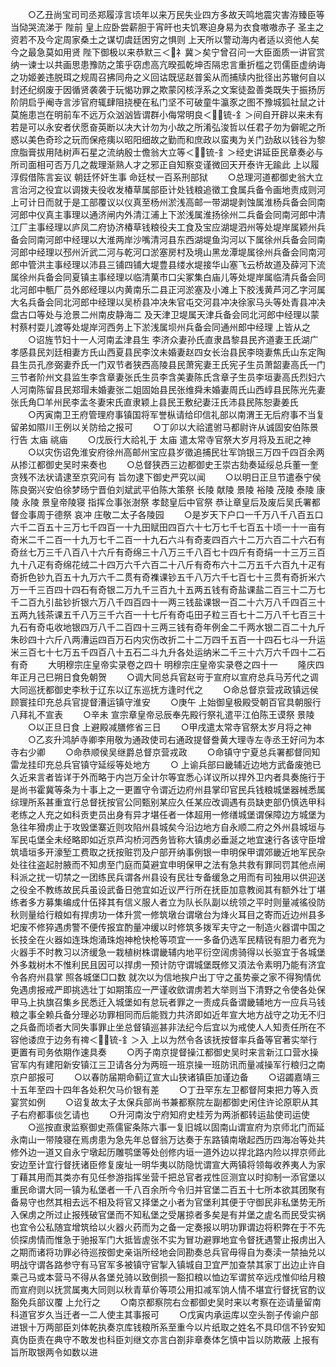 <!-- { "loadSidebar": true } -->
　　○乙丑尚宝司司丞郑履淳言顷年以来万民失业四方多故天鸣地震灾害洊臻臣等当恸哭流涕于  陛前  皇上应卧尝薪胆于宵旰也夫饥寒迫身易为衣食嗷嗷赤子  圣主之资若不及今定周家桑土之谋切虞廷困穷之惧则  上天所以警动海内者适以资他人矣今之最急莫如用贤  陛下御极以来恭默三＜礻冀＞矣宁曾召问一大臣面质一讲官赏纳一谏士以共画思患豫防之策乎窃虑高亢暌孤乾坤否隔忠言重折槛之罚儒臣虚纳诲之功姬姜违脱珥之规周召拂同舟之义回诂既惩赵普奚从而捕牍内批径出苏辙何自以封还纪纲废于因循贤袭袭于玩愒功罪之欺蒙冈核浮系之文案徒盈善类既失于振扬厉阶阴启乎阉寺言涉官府辄肆阻挠梗在私门坚不可破童牛瀛豕之图不豫城狐社鼠之计莫施患岂在明前车不远万众汹汹皆谓群小侮常明良＜锍-釒＞间自开辟以来未有若是可以永安者伏愿奋英断以决大计勿为小故之所淆弘浚哲以任君子勿为僻昵之所惑以美色奇珍之玩而保疮痍以昭阳细故之勤而和庶政以蛮夷为关门劲敌以钱谷为黎庶脂膏拔用陆树声石星之流纳殷士儋翁大立等＜锍-釒＞经史讲延臣民章奏必与所司面相可否万几之裁理渐熟人才之邪正自知察变谨微回天开泰许无踰此  上以履淳假借陈言妄议  朝廷怀奸生事  命廷杖一百系刑部狱
　　○总理河道都御史翁大立言治河之役宜以调拨夫役收发椿草属部臣计处钱粮追徵工食属兵备令画地责成则河上可计日而就于是工部覆议以仪真至杨州淤浅高邮一带湖堤剥蚀属淮杨兵备会同南河郎中仪真主事理以通济闸内外清江浦上下淤浅属淮扬徐州二兵备会同南河郎中清江厂主事经理以庐凤二府协济椿草钱粮役夫工食及宝应湖堤泗州等处堤岸属颖州兵备会同南河郎中经理以大淮两岸沙嘴清河县东西湖堤鱼沟河以下属徐州兵备会同南河郎中经理以邳州沂武二河与乾河口淤塞房村及境山黑龙潭堤属徐州兵备会同南河郎中管洪主事经理以沛县三铺四铺大堤豊县缕水堤接华山塞飞云桥故道及薛河下流属徐州兵备会同夏镇主事经理以临清菓市口尖冢集白庙儿等处堤岸属临清兵备会同北河郎中甎厂员外郎经理以内黄南乐二县正河淤塞及小滩上下胶浅黄芦河乙字河属大名兵备会同北河郎中经理以吴桥县冲决朱官屯交河县冲决徐家马头等处青县冲决盘古口等处与沧景二州南皮静海二  及天津卫堤属天津兵备会同北河郎中经理以蒙村蔡村耍儿渡等处堤岸河西务上下淤浅属坝州兵备会同通州郎中经理  上皆从之
　　○诏旌节妇十一人河南孟津县生  李济众妻孙氏直隶昌黎县民齐道妻王氏湖广孝感县民刘廷相妻方氏山西夏县民李汶未婚妻赵四女长治县民李晓妻焦氏山东定陶县生员孔彦弼妻乔氏一门双节者狭西高陵县民萧宪妻王氏宪子生员萧韶妻高氏一门三节者阶州文县监生李含章妻张氏生员李含美妻陈氏含章子生员李垣妻高氏烈妇六人河南陈留县民郑瑁未婚妻张二姐固始县民张维舜未婚妻周氏山西崞县民陈光先妻张氏角□羊州民李孟冬妻宋氏直隶颖上县民王敷纪妻汪氏沛县民陈恕妻姜氏
　　○丙寅南卫王府管理府事镇国将军誉枞请给印信礼部以南渭王无后府事不当复留弟如隰川王例以关防给之报可
　　○丁卯以大祫遣驸马都尉许从诚固安伯陈景行告  太庙  祧庙
　　○戊辰行大祫礼于  太庙  遣太常寺官祭大岁月将及五祀之神
　　○以灾伤诏免淮安府徐州高邮州宝应县岁徵追捕民壮军饷银三万四千四百余两从掺江都御史吴时来奏也
　　○总督狭西三边都御史王崇古劾奏延绥总兵董一奎贪残不法状请逮至京究问有  旨勿逮下御史严究以闻
　　○以明日正旦节遣泰宁侯陈良弼兴安伯徐梦旸宁晋伯刘斌武平伯陈大策祭  长陵  献陵  景陵  裕陵  茂陵  泰陵  康陵  永陵  景皇帝陵寝  指挥佥事张澍祭  孝懿皇后中官祭  恭让章皇后及废后吴氏署都督佥事周于德祭  哀冲  庄敬二太子各陵园
　　○是岁天下户口一千万八千八百五口六千二百五十三万七千四百一十九田赋田四百六十七万七千七百五十顷一十一亩有奇米二千二百一十九万七千二百一十九石六斗有奇麦四百六十二万六百二十六石有奇丝七万三千八百八十六斤有奇绵三十八万三千八百七十四斤有奇绢一十三万三百九十八疋有奇绵花绒二十四万六千六百二十八斤有奇布六十二万五千六百九十疋有奇折色钞九百五十九万六千二贯有奇襍课钞五千八万六千七百七十三贯有奇折米六万一千三百四十四石有奇银二万九千三百九十五两五钱有奇盐课盐二百三十二万七千二百九引盐钞折银六万八千四百四十一两三钱盐课银一百二十六万八千四百三十五两九钱茶课五千八万三千六百一十七斤有奇屯田子粒三百七十二万八千七百三十九石有奇屯收地银四万八千二百四十三两三钱有奇年例金二千两水银二百二十九斤朱砂四十六斤八两漕运四百万石内灾伤改折二十二万四千五百一十四石七斗一升运米三百七十七万五千四百八十五石二斗九升各处运纳米二千三十六万六千四十二石有奇
　　大明穆宗庄皇帝实录卷之四十
明穆宗庄皇帝实录卷之四十一
　　隆庆四年正月己巳朔日食免朝贺
　　○调大同总兵官赵岢于宣府以宣府总兵马芳代之调大同巡抚都御史李秋于辽东以辽东巡抚方逢时代之
　　○命总督京营戎政镇远侯顾寰挂印充总兵官提督漕运镇守淮安
　　○庚午  上始御皇极殿受朝百官具朝服行八拜礼不宣表
　　○辛未  宣宗章皇帝忌辰奉先殿行祭礼遣平江伯陈王谟祭  景陵
　　○以正旦日食  上避殿减膳修省三日
　　○甲戌遣太常寺官祭太岁月将之神
　　○乙亥升鸿胪寺卿李用敬为通政使司右通政提督誊黄大理寺左寺丞王好问为本寺右少卿
　　○命恭顺侯吴继爵总督京营戎政
　　○命镇守宁夏总兵署都督同知雷龙挂印充总兵官镇守延绥等处地方
　　○  上谕兵部曰畿辅近边地方武备废弛已久近来言者皆详于外而略于内岂万全计尔等宜悉心详议所以捍外卫内者具奏施行于是尚书霍冀等条为十事上之一更置守令谓近边府州县掌印官民兵钱粮城堡器械悉属综理所系甚重宜行总督抚按官公同甄别某应久任某应改调遇有员缺吏部仍慎选甲科老练之人充之如科贡吏员出身有异才堪任者一体超用一修缮城堡谓保障边方城堡为急往年猾虏止于攻毁堡寨近则攻陷州县城矣今沿边地方自永顺二府之外州县城垣与军民屯堡全未经略即如近京芦沟桥河西务皆称大镇虏必垂涎之地宜速行各该守臣增筑墙垣多开濠堑工费取之抚按赃罚及户部开纳事例银一申明保甲谓郊畿近地军民杂处往往盗起肘腋而不知虏至门庭而莫避宜申明保甲之法有急共救有罪同罚其他点闸科派之扰一切禁之一团练民兵谓各州县设有民壮专备缓急之用而有司独用以供迎送之役全不教练故民兵虽设武备日弛宜如近议严行所在抚臣加意教阅其有额外壮丁堪练者多方募集编成什伍择其有信义服人者立为队长队副以统领之平时则量减徭役防秋则量给行粮如有捍虏功一体升赏一修筑墩台谓墩台为烽火耳目之寄而近边州县多圯废不修猝遇虏警不便传报宜酌量冲缓以时修筑多拨军夫守之一制造火器谓中国之长技全在火器如连珠炮涌珠炮神枪快枪等项宜一一多备仍选军民精锐有胆力者充为火器手不时教习以济缓急一栽植树株谓畿辅内地平衍空阔虏骑得以长驱宜于各城堡外多栽树木不惟利民且因可以捍虏一预计防守谓城堡既修又湏法令素明乃能有济宜令各府州县掌  照各城堡□口数  就次以为信地挨户出丁守之虽势豪之家不得狥情优免遇虏报戒严即挑选壮丁如期策应一严谨收歛谓虏若大举则当下清野之令使各处保甲马上执旗召集乡民悉迁入城堡如有怠玩者罪之一责成兵备谓畿辅地方一应兵马钱粮之事全赖兵备分理必功罪相同而后能戮力共济即如近年宣大地方战守之功无不归之兵备而顷者大同失事罪止坐总督镇巡甚非法纪今后宜以为戒使人人知责任所在不容他诿庶于边务有禆＜锍-釒＞入  上以为然令各该抚按督率兵备等官著实举行更置有司务依期作速具奏
　　○丙子南京提督操江都御史吴时来言新江口营水操官军内有建阳新安镇江三卫请各分为两班一班京操一班防讯而量减操军行粮归之南京户部报可
　　○以春防届期命蓟辽宣大山狭诸镇臣加谨边备
　　○诏蠲嘉靖三十五年至四十四年各处积欠马价银有差
　　○丁丑罕东左卫都督阿束把力等入贡宴赏如例
　　○诏复故太子太保兵部尚书兼都察院左副都御史闲住许论原职从其子右府都事倓乞请也
　　○升河南汝宁府知府史桂芳为两浙都转运盐使司运使
　　○巡按直隶监察御史燕儒宦条陈六事一复旧城以固南山谓宣府为京师北门而延永南山一带陵寝在焉虏患为急先年总督翁万达奏于东路镇南墩起西历四海冶等处共修外边一道又自永宁墩起历雕鹗堡等处创修内垣一道外边以捍北路内险以捍京师此安边至计宜行督抚诸臣修复废址一明华夷以防隐忧谓宣大两镇将领每收养夷人为家丁藉其用而其类亦有见任参游指挥坐营千把总官者戎性叵测宜以时抑制一添官堡以重民命谓大同一镇为私堡者一千八百余所今令归并官堡二百五十七所本欲其团聚有备易守也然其相去远不相及将官又择堡之小者为官堡利其便于守御民非私堡势无所入保虏之所过止报残破官堡而不知私堡之受屠掠者多矣是有并堡之虗名而民受实祸也宜令公私随宜增筑给以火器火药而为之备一定奏报以明功罪谓边将积弊在于不先侦探虏情而惟急于驰报军门大抵皆虗张不实为冒功避罪地宜令督抚遇警止报虏出入之期而诸将功罪必待巡按御史亲诣所经地会同勘奏总兵官毋得自为奏渎一禁抽兑以明战守谓各路参守有马官军多被镇守官掣入镇城自卫宜严加查禁其家丁出边止许自乘己马或本营马不得从各堡兑骑以致倒损一豁扣粮以恤边军谓贫卒远戍惟仰给月粮而宣府则以抚赏属夷大同则以秋青草价等项公用扣减军饷人情不堪宜行督抚官酌议豁免兵部议覆  上允行之
　　○南京都察院右佥都御史吴时来以考察在迩请量留南科道官岁久当迁者一二人使主其事报可
　　○戊寅内承运库以空头劄子传谕户部进银十万两部臣刘体乾执奏京库钱粮所系至重今以片纸取之姓名不具印信不钤安知真伪臣责在典守不敢发也科臣刘继文亦言白劄非章奏体乞慎中旨以防欺蔽  上报有旨所取银两令如数以进
